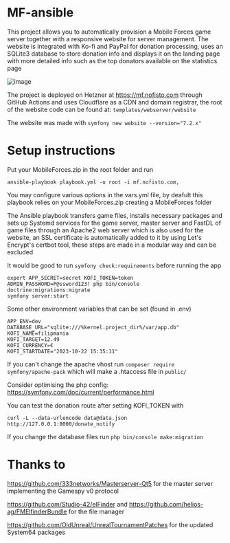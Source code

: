 # MF-ansible

This project allows you to automatically provision a Mobile Forces game server together with a responsive website for server management. The website is integrated with Ko-fi and PayPal for donation processing, uses an SQLite3 database to store donation info and displays it on the landing page with more detailed info such as the top donators available on the statistics page

![image](https://github.com/user-attachments/assets/fe2aab4f-1fd9-4e43-916a-09da367a8884)

The project is deployed on Hetzner at https://mf.nofisto.com through GitHub Actions and uses Cloudflare as a CDN and domain registrar, the root of the website code can be found at: `templates/webserver/website`

The website was made with `symfony new website --version="7.2.x"`

# Setup instructions

Put your MobileForces.zip in the root folder and run

`ansible-playbook playbook.yml -u root -i mf.nofisto.com,`

You may configure various options in the vars.yml file, by deafult this playbook relies on your MobileForces.zip creating a MobileForces folder

The Ansible playbook transfers game files, installs necessary packages and sets up Systemd services for the game server, master server and FastDL of game files through an Apache2 web server which is also used for the website, an SSL certificate is automatically added to it by using Let's Encrypt's certbot tool, these steps are made in a modular way and can be excluded

It would be good to run `symfony check:requirements` before running the app

```
export APP_SECRET=secret KOFI_TOKEN=token
ADMIN_PASSWORD=P@ssword123! php bin/console doctrine:migrations:migrate
symfony server:start
```

Some other environment variables that can be set (found in .env)

```
APP_ENV=dev
DATABASE_URL="sqlite:///%kernel.project_dir%/var/app.db"
KOFI_NAME=filipmania
KOFI_TARGET=12.49
KOFI_CURRENCY=€
KOFI_STARTDATE="2023-10-22 15:35:11"
```

If you can't change the apache vhost run `composer require symfony/apache-pack` which will make a .htaccess file in `public/`

Consider optimising the php config: https://symfony.com/doc/current/performance.html

You can test the donation route after setting KOFI_TOKEN with

`curl -L --data-urlencode data@data.json http://127.0.0.1:8000/donate_notify`

If you change the database files run `php bin/console make:migration`

# Thanks to

https://github.com/333networks/Masterserver-Qt5 for the master server implementing the Gamespy v0 protocol

https://github.com/Studio-42/elFinder and https://github.com/helios-ag/FMElfinderBundle for the file manager

https://github.com/OldUnreal/UnrealTournamentPatches for the updated System64 packages
